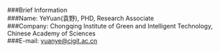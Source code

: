 ###Brief Information  
###Name: YeYuan(袁野), PHD, Research Associate  
###Company: Chongqing Institute of Green and Intelligent Technology, Chinese Academy of Sciences  
###E-mail: yuanye@cigit.ac.cn  
